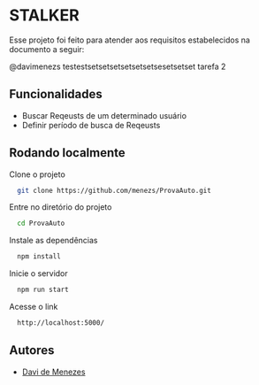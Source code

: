 # STALKER

Esse projeto foi feito para atender aos requisitos estabelecidos na documento a seguir:

@davimenezs testestsetsetsetsetsetsetsesetsetset tarefa 2

## Funcionalidades

- Buscar Reqeusts de um determinado usuário
- Definir período de busca de Reqeusts

## Rodando localmente

Clone o projeto

```bash
  git clone https://github.com/menezs/ProvaAuto.git
```

Entre no diretório do projeto

```bash
  cd ProvaAuto
```

Instale as dependências

```bash
  npm install
```

Inicie o servidor

```bash
  npm run start
```

Acesse o link

```bash
  http://localhost:5000/
```

## Autores

- [Davi de Menezes](https://www.github.com/menezs)
